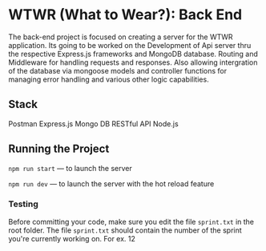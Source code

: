 # WTWR (What to Wear?): Back End

The back-end project is focused on creating a server for the WTWR application. Its going to be worked on the Development of Api server thru the respective Express.js frameworks and MongoDB database. Routing and Middleware for handling requests and responses. Also allowing intergration of the database via mongoose models and controller functions for managing error handling and various other logic capabilities.

## Stack

Postman
Express.js
Mongo DB
RESTful API
Node.js

## Running the Project

`npm run start` — to launch the server

`npm run dev` — to launch the server with the hot reload feature

### Testing

Before committing your code, make sure you edit the file `sprint.txt` in the root folder. The file `sprint.txt` should contain the number of the sprint you're currently working on. For ex. 12

